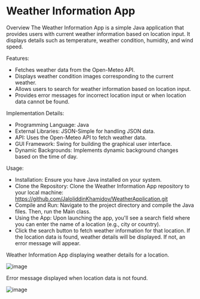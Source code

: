 # Weather Information App

Overview
The Weather Information App is a simple Java application that provides users with current weather information based on location input. It displays details such as temperature, 
weather condition, humidity, and wind speed.

Features: 
- Fetches weather data from the Open-Meteo API.
- Displays weather condition images corresponding to the current weather.
- Allows users to search for weather information based on location input.
- Provides error messages for incorrect location input or when location data cannot be found.
  
Implementation Details: 
- Programming Language: Java
- External Libraries: JSON-Simple for handling JSON data.
- API: Uses the Open-Meteo API to fetch weather data.
- GUI Framework: Swing for building the graphical user interface.
- Dynamic Backgrounds: Implements dynamic background changes based on the time of day.

Usage: 
- Installation: Ensure you have Java installed on your system.
- Clone the Repository: Clone the Weather Information App repository to your local machine: https://github.com/JaloliddinKhamidov/WeatherApplication.git
- Compile and Run: Navigate to the project directory and compile the Java files. Then, run the Main class.
- Using the App: Upon launching the app, you'll see a search field where you can enter the name of a location (e.g., city or country).
- Click the search button to fetch weather information for that location. If the location data is found, weather details will be displayed. If not, an error message will appear.


Weather Information App displaying weather details for a location.

![image](https://github.com/JaloliddinKhamidov/WeatherApplication/assets/93047359/41a89629-3974-4f5d-aef2-7bd304f6b920)

Error message displayed when location data is not found.

![image](https://github.com/JaloliddinKhamidov/WeatherApplication/assets/93047359/703029f6-9091-4a1b-bbd3-cf060ee57e0e)


